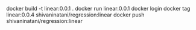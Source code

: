 docker build -t linear:0.0.1 .
docker run linear:0.0.1
docker login
docker tag linear:0.0.4 shivaninatani/regression:linear
docker push shivaninatani/regression:linear
